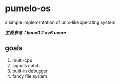 # pumelo-os
a simple implementation of unix-like operating system

***主要参考：linux0.2 xv6 ucore***  

## goals
1. multi-cpu
2. signals catch
3. built-in debugger
4. fancy file system